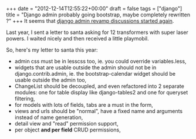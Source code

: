 +++
date = "2012-12-14T12:55:22+00:00"
draft = false
tags = ["django"]
title = "Django admin probably going bootstrap, maybe completely rewritten ?"
+++
It seems that [django admin revamp discussions started again](https://groups.google.com/forum/?fromgroups=#!topic/django-developers/Vozu6U3gz84).

Last year, I sent a letter to santa asking for 12 transformers with super laser powers. I waited nicely and then received a little playmobil.

So, here's my letter to santa this year:

- admin css must be in lesscss too, ie. you could override variables.less,
- widgets that are usable outside the admin should not be in django.contrib.admin, ie. the bootstrap-calendar widget should be usable outside the admin too,
- ChangeList should be decoupled, and even refactored into 2 separate modules: one for table display like django-tables2 and one for queryset filtering,
- for models with lots of fields, tabs are a must in the form,
- views and urls should be "normal", have a fixed name and arguments instead of name generation,
- detail view and "read" permission support,
- per object **and per field** CRUD permissions,